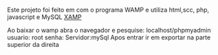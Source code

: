Este projeto foi feito em com o programa WAMP e utiliza html,scc, php, javascript e MySQL
[XAMP](https://www.wampserver.com)

Ao baixar o wamp abra o navegador e pesquise: localhost/phpmyadmin
usuario: root
senha: 
Servidor:mySql
Apos entrar ir em exportar na parte superior da direita

